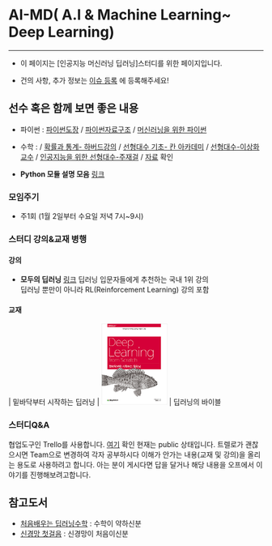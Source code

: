 # AI-MD( A.I & Machine Learning~ Deep Learning) 
---
- 이 페이지는 [인공지능 머신러닝 딥러닝]스터디를 위한 페이지입니다.

- 건의 사항, 추가 정보는 [이슈 등록](https://github.com/AI-MD/AI-MD.github.io/issues) 에 등록해주세요!

## 선수 혹은 함께 보면 좋은 내용 
- 파이썬 : [파이썬도장](https://dojang.io/course/view.php?id=3) / [파이썬자료구조](https://www.edwith.org/python-data) / [머신러닝을 위한 파이썬](https://www.edwith.org/aipython)
- 수학 :
/ [확률과 통계- 하버드강의](https://www.edwith.org/harvardprobability) 
/ [선형대수 기초- 칸 아카데미](https://www.edwith.org/linear-algebra)
/ [선형대수-이상화교수](http://www.kocw.net/home/search/kemView.do?kemId=977757)
/ [인공지능을 위한 선형대수-주재걸](https://www.edwith.org/linearalgebra4ai) / [자료](https://github.com/OpenCVDL/OpenCVDL.github.io/blob/master/files/머신러닝을_위한_선형대수.zip) 확인

 - **Python 모듈 설명 모음** [링크](http://awesome-python.com/)


### 모임주기
 - 주1회 (1월 2일부터 수요일 저녁 7시~9시)


### 스터디 강의&교재 병행


#### 강의
  - **모두의 딥러닝** [링크](http://hunkim.github.io/ml/) 
  딥러닝 입문자들에게 추천하는 국내 1위 강의  
  딥러닝 뿐만이 아니라 RL(Reinforcement Learning) 강의 포함
  
#### 교재

| 밑바닥부터 시작하는 딥러닝        | [<img src="./scratch.jpg" width="130" height="160">](http://book.naver.com/bookdb/book_detail.nhn?bid=11492334)     |  딥러닝의 바이블 


### 스터디Q&A

협업도구인 Trello를 사용합니다. [여기](https://trello.com/b/RxvPHaIu/amd-study) 확인 
현재는 public 상태입니다. 
트렐로가 괜찮으시면 Team으로 변경하여 각자 공부하시다 이해가 안가는 내용(교재 및 강의)을 올리는 용도로 사용하려고 합니다.
아는 분이 게시다면 답을 달거나 해당 내용을 오프에서 이야기를 진행해보려고합니다. 



## 참고도서 
- [처음배우는 딥러닝수학](http://www.hanbit.co.kr/store/books/look.php?p_code=B6703128448) : 수학이 약하신분
- [신경망 첫걸음](http://www.hanbit.co.kr/store/books/look.php?p_code=B1910379076) : 신경망이 처음이신분
